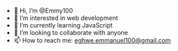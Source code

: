 - 👋 Hi, I’m @Emmy100
- 👀 I’m interested in web development 
- 🌱 I’m currently learning JavaScript 
- 💞️ I’m looking to collaborate with anyone 
- 📫 How to reach me: eghwe.emmanuel100@gmail.com

<!---
Emmy100/Emmy100 is a ✨ special ✨ repository because its `README.md` (this file) appears on your GitHub profile.
You can click the Preview link to take a look at your changes.
--->
